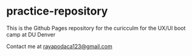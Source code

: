 # practice-repository
This is the Github Pages repository for the curicculm for the UX/UI boot camp at DU Denver

Contact me at rayapodaca123@gmail.com
